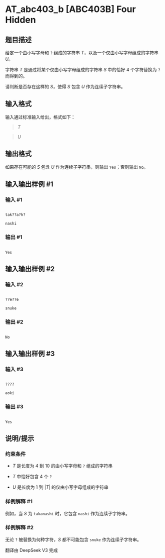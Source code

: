 # AT_abc403_b [ABC403B] Four Hidden

## 题目描述

[problemUrl]: https://atcoder.jp/contests/abc403/tasks/abc403_b

给定一个由小写字母和 `?` 组成的字符串 $T$，以及一个仅由小写字母组成的字符串 $U$。

字符串 $T$ 是通过将某个仅由小写字母组成的字符串 $S$ 中的恰好 $4$ 个字符替换为 `?` 而得到的。

请判断是否存在这样的 $S$，使得 $S$ 包含 $U$ 作为连续子字符串。

## 输入格式

输入通过标准输入给出，格式如下：

> $T$  
> $U$

## 输出格式

如果存在可能的 $S$ 包含 $U$ 作为连续子字符串，则输出 `Yes`；否则输出 `No`。

## 输入输出样例 #1

### 输入 #1

```
tak??a?h?
nashi
```

### 输出 #1

```
Yes
```

## 输入输出样例 #2

### 输入 #2

```
??e??e
snuke
```

### 输出 #2

```
No
```

## 输入输出样例 #3

### 输入 #3

```
????
aoki
```

### 输出 #3

```
Yes
```

## 说明/提示

### 约束条件

- $T$ 是长度为 $4$ 到 $10$ 的由小写字母和 `?` 组成的字符串
- $T$ 中恰好包含 $4$ 个 `?`
- $U$ 是长度为 $1$ 到 $|T|$ 的仅由小写字母组成的字符串

### 样例解释 #1

例如，当 $S$ 为 `takanashi` 时，它包含 `nashi` 作为连续子字符串。

### 样例解释 #2

无论 `?` 被替换为何种字符，$S$ 都不可能包含 `snuke` 作为连续子字符串。

翻译由 DeepSeek V3 完成